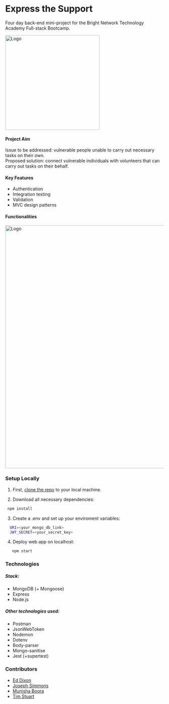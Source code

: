 # Express the Support

Four day back-end mini-project for the Bright Network Technology Academy Full-stack Bootcamp.

<img width="300" alt="Logo" src="https://github.com/timstu98/ExpressTheSupport/blob/main/README_images/ExpressSupport%20logo.png">

#### Project Aim
Issue to be addressed: vulnerable people unable to carry out necessary tasks on their own.  
Proposed solution: connect vulnerable individuals with volunteers that can carry out tasks on their behalf.

#### Key Features

* Authentication
* Integration testing
* Validation
* MVC design patterns

#### Functionalities
<img width="770" alt="Logo" src="https://github.com/timstu98/ExpressTheSupport/blob/main/README_images/Screenshot%202021-04-16%20at%2017.10.16.png">


### Setup Locally

1. First, [clone the repo](https://docs.github.com/en/free-pro-team@latest/github/creating-cloning-and-archiving-repositories/cloning-a-repository) to your local machine.

2. Download all necessary dependencies:
 ```sh
  npm install
 
 ```

3. Create a .env and set up your enviroment variables:
```sh
  URI=<your_mongo_db_link>
  JWT_SECRET=<your_secret_key>
```

4. Deploy web app on localhost:
```sh
   npm start
```

### Technologies
##### Stack:
* MongoDB (+ Mongoose)
* Express
* Node.js

##### Other technologies used:
* Postman
* JsonWebToken
* Nodemon
* Dotenv
* Body-parser
* Mongo-sanitise
* Jest (+supertest)


### Contributors
* [Ed Dixon](https://github.com/EdDixon95)
* [Joseph Simmons](https://github.com/JosephSimmons)
* [Munisha Boora](https://github.com/munishaboora)
* [Tim Stuart](https://github.com/timstu98)
